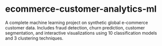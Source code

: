 # ecommerce-customer-analytics-ml
A complete machine learning project on synthetic global e-commerce customer data. Includes fraud detection, churn prediction, customer segmentation, and interactive visualizations using 10 classification models and 3 clustering techniques.
